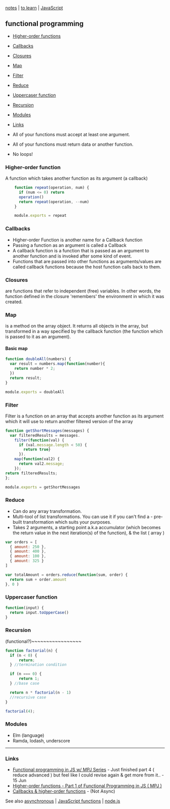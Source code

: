 [notes](notes.md) | [to learn](toLearn.md) | [JavaScript](javascript/notes.md)

## functional programming
- [Higher-order functions](#higher-order-functions)
- [Callbacks](#callbacks)
- [Closures](#closures)
- [Map](#map)
- [Filter](#filter)
- [Reduce](#reduce)
- [Uppercaser function](#uppercaser-function)
- [Recursion](#recursion)
- [Modules](#modules)
- [Links](#links)


-  All of your functions must accept at least one argument.
-  All of your functions must return data or another function.
-  No loops!


### Higher-order function
A function which takes another function as its argument (a callback)

```javascript
    function repeat(operation, num) {
      if (num <= 0) return
      operation()
      return repeat(operation, --num)
    }

    module.exports = repeat
```

### Callbacks
- Higher-order Function is another name for a Callback function
- Passing a function as an argument is called a Callback
- A callback function is a function that is passed as an argument to another function and is invoked after some kind of event.
- Functions that are passed into other functions as arguments/values are called callback functions because the host function calls back to them.

### Closures
are functions that refer to independent (free) variables. In other words, the function defined in the closure 'remembers' the environment in which it was created.

### Map
is a method on the array object. It returns all objects in the array, but transformed in a way specified by the callback function (the function which is passed to it as an argument).

#### Basic map
```javascript
function doubleAll(numbers) {
  var result = numbers.map(function(number){
    return number * 2;
  })
  return result;
}

module.exports = doubleAll
```

### Filter
Filter is a function on an array that accepts another function as its argument which it will use to return another filtered version of the array

```javascript
function getShortMessages(messages) {
  var filteredResults = messages.
    filter(function(val) {
      if (val.message.length < 50) {
        return true}
      }).
    map(function(val2) {
      return val2.message;
    });
return filteredResults;  
};

module.exports = getShortMessages
```

### Reduce
- Can do any array transformation.
- Multi-tool of list transformations. You can use it if you can't find a - pre-built transformation which suits your purposes.
- Takes 2 arguments, a starting point a.k.a accumulator (which becomes the return value in the next iteration(s) of the function), & the list ( array )

```javascript
var orders = [
  { amount: 250 },
  { amount: 400 },
  { amount: 100 },
  { amount: 325 }
]

var totalAmount = orders.reduce(function(sum, order) {
  return sum + order.amount
}, 0 )
```

### Uppercaser function
```javascript
function(input) {
  return input.toUpperCase()
}
```

### Recursion
(functional?)~~~~~~~~~~~~~~~~~

```javascript
function factorial(n) {
  if (n < 0) {
      return;
  } //termination condition

  if (n === 0) {
      return 1;
  } //base case

  return n * factorial(n - 1)  
  //recursive case
}

factorial(4);
```

### Modules
- Elm (language)
- Ramda, lodash, underscore

---

### Links
- [Functional programming in JS w/ MPJ Series](https://www.youtube.com/playlist?list=PL0zVEGEvSaeEd9hlmCXrk5yUyqUag-n84) - Just finished part 4 ( reduce advanced ) but feel like I could revise again & get more from it..  - 15 Jun
- [Higher-order functions - Part 1 of Functional Programming in JS ( MPJ )](https://www.youtube.com/watch?v=BMUiFMZr7vk&list=PL0zVEGEvSaeEd9hlmCXrk5yUyqUag-n84)
- [Callbacks & higher-order functions](http://www.niluk.co/blog/post/callbacks-and-higher-order-functions-in-javascript) - (Not Async)

See also [asynchronous](async.md) | [JavaScript functions](javascript/functions.md) | [node.js](javascript/node.md)
